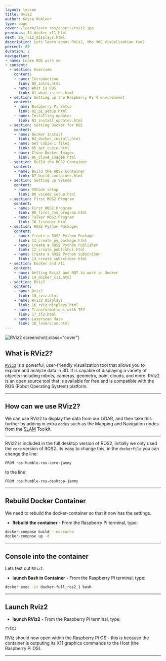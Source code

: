 ```yaml
---
layout: lesson
title: Rviz2
author: Kevin McAleer
type: page
cover: /learn/learn_ros/assets/rviz2.jpg
previous: 14_docker_x11.html
next: 16_rviz_displays.html
description: Lets learn about RViz2, the ROS Visualisation tool
percent: 80
duration: 2
navigation:
- name: Learn ROS with me
- content:
  - section: Overview
    content:
    - name: Introduction
      link: 00_intro.html
    - name: What is ROS
      link: 01_what_is_ros.html
  - section: Setting up the Raspberry Pi 4 environment
    content:
    - name: Raspberry Pi Setup
      link: 02_pi_setup.html
    - name: Installing updates
      link: 03_install_updates.html
  - section: Setting Docker for ROS
    content:
    - name: Docker Install
      link: 04_docker_install.html
    - name: Get Cubie-1 files
      link: 05_get_cubie.html
    - name: Clone Docker Images
      link: 06_clone_images.html
  - section: Build the ROS2 Container
    content:
    - name: Build the ROS2 Container
      link: 07_build_container.html
  - section: Setting up VSCode
    content:
    - name: VSCode setup
      link: 08_vscode_setup.html
  - section: First ROS2 Program
    content:
    - name: First ROS2 Program
      link: 09_first_ros_program.html
    - name: Talker ROS2 Program
      link: 10_listener.html
  - section: ROS2 Python Packages
    content:
    - name: Create a ROS2 Python Package
      link: 11_create_py_package.html
    - name: Create a ROS2 Python Publisher
      link: 12_create_publisher.html
    - name: Create a ROS2 Python Subscriber
      link: 13_create_subscriber.html
  - section: Docker and X11
    content:
    - name: Getting Rviz2 and RQT to work in docker
      link: 14_docker_x11.html
  - section: RViz2
    content:
    - name: Rviz2
      link: 15_rviz.html
    - name: Rviz2 Displays
      link: 16_rviz_displays.html
    - name: Transformations with TF2
      link: 17_tf2.html
    - name: Laserscan data
      link: 18_laserscan.html
---
```



![RViz2 screenshot]({{page.cover}}){:class="cover"}

## What is RViz2?

[`RViz2`](/resources/glossary#rviz2) is a powerful, user-friendly visualization tool that allows you to explore and analyze data in 3D. It is capable of displaying a variety of objects including robots, cameras, geometry, point clouds, and more. RViz2 is an open source tool that is available for free and is compatible with the ROS (Robot Operating System) platform.

---

## How can we use RViz2?

We can use RViz2 to display the data from our LiDAR, and then take this further by adding in extra `nodes` such as the Mapping and Navigation nodes from the [SLAM](/resources/glossary#SLAM) Toolkit.

---

RViz2 is included in the full desktop version of ROS2, initially we only used the `core` version of ROS2. Its easy to change this, in the `dockerfile` you can change the line:

```docker
FROM ros:humble-ros-core-jammy
```

to the line:

```docker
FROM ros:humble-ros-desktop-jammy
```

---

## Rebuild Docker Container

We need to rebuild the docker-container so that it now has the settings.

* **Rebuild the container** - From the Raspberry Pi terminal, type:

```bash
docker-compose build --no-cache
docker-compose up -d
```

---

## Console into the container

Lets test out `RViz2`.

* **launch Bash in Container** - From the Raspberry Pi terminal, type:

```Bash
docker exec -it docker-full_ros2_1 bash
```

---

## Launch Rviz2

* **launch RViz2** - From the Raspberry Pi terminal, type:

```Bash
rviz2
```

RViz should now open within the Raspberry Pi OS - this is because the container is outputing its X11 graphics commands to the Host (the Raspberry Pi OS).

---
